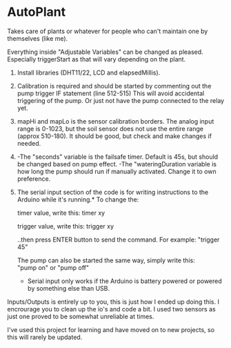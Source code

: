 # AutoPlant
Takes care of plants or whatever for people who can't maintain one by themselves (like me).  


  Everything inside "Adjustable Variables" can be changed as pleased.
  Especially triggerStart as that will vary depending on the plant. 

  1. Install libraries (DHT11/22, LCD and elapsedMillis). 

  2. Calibration is required and should be started by commenting out the pump trigger IF statement (line 512-515) 
     This will avoid accidental triggering of the pump. Or just not have the pump connected to the relay yet. 

  3. mapHi and mapLo is the sensor calibration borders. The analog input range is 0-1023, but the soil sensor
     does not use the entire range (approx 510-180). It should be good, but check and make changes if needed. 
  
  4. -The "seconds" variable is the failsafe timer. Default is 45s, but should be changed based on pump effect.
     -The "wateringDuration variable is how long the pump should run if manually activated. Change it to own preference. 

  5. The serial input section of the code is for writing instructions to the Arduino while it's running.* 
     To change the:

     timer value,   write this: timer xy
     
     trigger value, write this: trigger xy

     ..then press ENTER button to send the command. For example: "trigger 45"

     The pump can also be started the same way, simply write this:  
     "pump on" or "pump off"

     * Serial input only works if the Arduino is battery powered or powered by something else than USB. 

Inputs/Outputs is entirely up to you, this is just how I ended up doing this. I encrourage you to clean up the io's and code a bit. 
I used two sensors as just one proved to be somewhat unreliable at times. 

I've used this project for learning and have moved on to new projects, so this will rarely be updated. 
